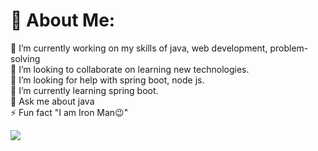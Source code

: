 # 💫 About Me:
🔭 I’m currently working on my skills of java, web development, problem-solving<br>👯 I’m looking to collaborate on learning new technologies.<br>🤝 I’m looking for help with spring boot, node js.<br>🌱 I’m currently learning spring boot.<br>💬 Ask me about java<br>⚡ Fun fact "I am Iron Man😉"

[![](https://visitcount.itsvg.in/api?id=Kumar01M&icon=6&color=10)](https://visitcount.itsvg.in)

<!-- Proudly created with GPRM ( https://gprm.itsvg.in ) -->
